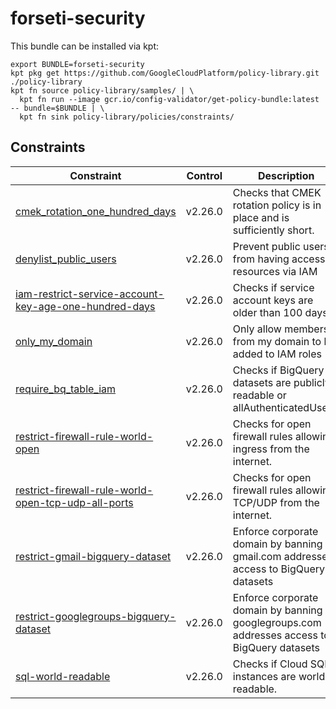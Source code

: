 # forseti-security

This bundle can be installed via kpt:

```
export BUNDLE=forseti-security
kpt pkg get https://github.com/GoogleCloudPlatform/policy-library.git ./policy-library
kpt fn source policy-library/samples/ | \
  kpt fn run --image gcr.io/config-validator/get-policy-bundle:latest -- bundle=$BUNDLE | \
  kpt fn sink policy-library/policies/constraints/
```

## Constraints

| Constraint                                                                                                                    | Control | Description                                                                                |
| ----------------------------------------------------------------------------------------------------------------------------- | ------- | ------------------------------------------------------------------------------------------ |
| [cmek_rotation_one_hundred_days](../../samples/cmek_rotation_100_days.yaml)                                                   | v2.26.0 | Checks that CMEK rotation policy is in place and is sufficiently short.                    |
| [denylist_public_users](../../samples/storage_denylist_public.yaml)                                                           | v2.26.0 | Prevent public users from having access to resources via IAM                               |
| [iam-restrict-service-account-key-age-one-hundred-days](../../samples/gcp_iam_restrict_service_account_key_age_100_days.yaml) | v2.26.0 | Checks if service account keys are older than 100 days.                                    |
| [only_my_domain](../../samples/iam_restrict_domain.yaml)                                                                      | v2.26.0 | Only allow members from my domain to be added to IAM roles                                 |
| [require_bq_table_iam](../../samples/bigquery_world_readable.yaml)                                                            | v2.26.0 | Checks if BigQuery datasets are publicly readable or allAuthenticatedUsers.                |
| [restrict-firewall-rule-world-open](../../samples/restrict_fw_rules_world_open.yaml)                                          | v2.26.0 | Checks for open firewall rules allowing ingress from the internet.                         |
| [restrict-firewall-rule-world-open-tcp-udp-all-ports](../../samples/restrict_fw_rules_world_open_tcp_udp_all_ports.yaml)      | v2.26.0 | Checks for open firewall rules allowing TCP/UDP from the internet.                         |
| [restrict-gmail-bigquery-dataset](../../samples/iam_restrict_gmail_bigquery_dataset.yaml)                                     | v2.26.0 | Enforce corporate domain by banning gmail.com addresses access to BigQuery datasets        |
| [restrict-googlegroups-bigquery-dataset](../../samples/iam_restrict_googlegroups_bigquery_dataset.yaml)                       | v2.26.0 | Enforce corporate domain by banning googlegroups.com addresses access to BigQuery datasets |
| [sql-world-readable](../../samples/sql_world_readable.yaml)                                                                   | v2.26.0 | Checks if Cloud SQL instances are world readable.                                          |

